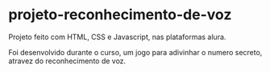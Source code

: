 # projeto-reconhecimento-de-voz
Projeto feito com HTML, CSS e Javascript, nas plataformas alura.

Foi desenvolvido durante o curso, um jogo para adivinhar o numero secreto, atravez do reconhecimento de voz.
